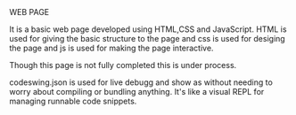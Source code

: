 <html>
  <head>
   WEB PAGE
  <body>
    <p>It is a basic web page developed using HTML,CSS and JavaScript. HTML is used for giving the basic structure to  the page and css is used for desiging the page and js is used for making the page interactive.</p>
    <p>Though this page is not fully completed this is under process.</p>
    <p>codeswing.json is used for live debugg and show as without needing to worry about compiling or bundling anything. It's like a visual REPL for managing runnable code snippets.</p>
  </body>
  </head>
</html>

